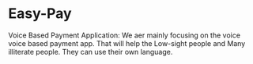 # Easy-Pay
Voice Based Payment Application: We aer mainly focusing on the voice voice based payment app. That will help the Low-sight people and Many illiterate people. They can use their own language.
